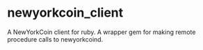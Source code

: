 # newyorkcoin_client
A NewYorkCoin client for ruby. A wrapper gem for making remote procedure calls to newyorkcoind.
